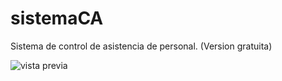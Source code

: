 # sistemaCA
Sistema de control de asistencia de personal. (Version gratuita)

![vista previa](https://barry503.github.io/sistemaCA/archivero/img/free-1.png)
